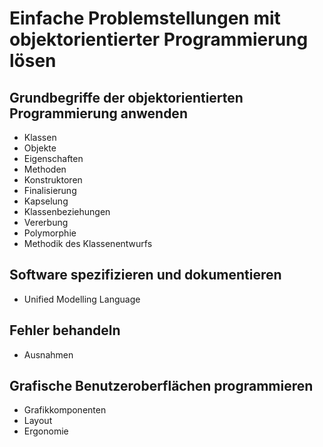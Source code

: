 # Einfache Problemstellungen mit objektorientierter Programmierung lösen

## Grundbegriffe der objektorientierten Programmierung anwenden
+ Klassen
+ Objekte
+ Eigenschaften
+ Methoden
+ Konstruktoren
+ Finalisierung
+ Kapselung
+ Klassenbeziehungen
+ Vererbung
+ Polymorphie
+ Methodik des Klassenentwurfs

## Software spezifizieren und dokumentieren
+ Unified Modelling Language

## Fehler behandeln
+ Ausnahmen

## Grafische Benutzeroberflächen programmieren
+ Grafikkomponenten
+ Layout
+ Ergonomie